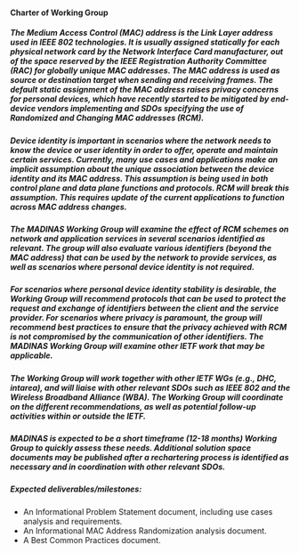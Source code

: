 #### Charter of Working Group
##### The Medium Access Control (MAC) address is the Link Layer address used in IEEE 802 technologies. It is usually assigned statically for each physical network card by the Network Interface Card manufacturer, out of the space reserved by the IEEE Registration Authority Committee (RAC) for globally unique MAC addresses. The MAC address is used as source or destination target when sending and receiving frames. The default static assignment of the MAC address raises privacy concerns for personal devices, which have recently started to be mitigated by end-device vendors implementing and SDOs specifying the use of Randomized and Changing MAC addresses (RCM). 

##### Device identity is important in scenarios where the network needs to know the device or user identity in order to offer, operate and maintain certain services. Currently, many use cases and applications make an implicit assumption about the unique association between the device identity and its MAC address. This assumption is being used in both control plane and data plane functions and protocols. RCM will break this assumption. This requires update of the current applications to function across MAC address changes. 

##### The MADINAS Working Group will examine the effect of RCM schemes on network and application services in several scenarios identified as relevant. The group will also evaluate various identifiers (beyond the MAC address) that can be used by the network to provide services, as well as scenarios where personal device identity is not required. 

##### For scenarios where personal device identity stability is desirable, the Working Group will recommend protocols that can be used to protect the request and exchange of identifiers between the client and the service provider. For scenarios where privacy is paramount, the group will recommend best practices to ensure that the privacy achieved with RCM is not compromised by the communication of other identifiers. The MADINAS Working Group will examine other IETF work that may be applicable. 

##### The Working Group will work together with other IETF WGs (e.g., DHC, intarea), and will liaise with other relevant SDOs such as IEEE 802 and the Wireless Broadband Alliance (WBA). The Working Group will coordinate on the different recommendations, as well as potential follow-up activities within or outside the IETF. 

##### MADINAS is expected to be a short timeframe (12-18 months) Working Group to quickly assess these needs. Additional solution space documents may be published after a rechartering process is identified as necessary and in coordination with other relevant SDOs. 

##### Expected deliverables/milestones:
- An Informational Problem Statement document, including use cases analysis and requirements. 
- An Informational MAC Address Randomization analysis document. 
- A Best Common Practices document. 




